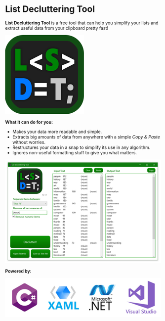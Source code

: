# List Decluttering Tool



**List Decluttering Tool** is a free tool that can help you simplify your lists and extract useful data from your clipboard pretty fast!

![](ListDeclutteringTool/Design/Icon.png)

**What it can do for you:**

- Makes your data more readable and simple.
- Extracts big amounts of data from anywhere with a simple *Copy & Paste* without worries.
- Restructures your data in a snap to simplify its use in any algorithm.
- Ignores non-useful formatting stuff to give you what matters.

![](ListDeclutteringTool/Design/ScreenShot.png)

**Powered by:**

![](ListDeclutteringTool/Design/PoweredBy.jpg)